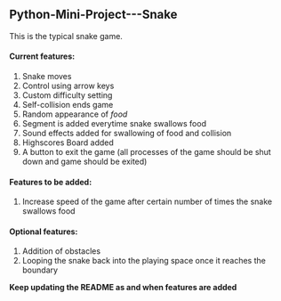 ## Python-Mini-Project---Snake  

  This is the typical snake game.  
  
#### Current features:  
  1. Snake moves  
  2. Control using arrow keys  
  3. Custom difficulty setting
  4. Self-collision ends game
  5. Random appearance of _food_
  6. Segment is added everytime snake swallows food
  7. Sound effects added for swallowing of food and collision
  8. Highscores Board added
  9. A button to exit the game (all processes of the game should be shut down and game should be exited)
  
#### Features to be added:  
  1. Increase speed of the game after certain number of times the snake swallows food   
  
  
#### Optional features:  
  1. Addition of obstacles  
  2. Looping the snake back into the playing space once it reaches the boundary  
  
  **Keep updating the README as and when features are added**

